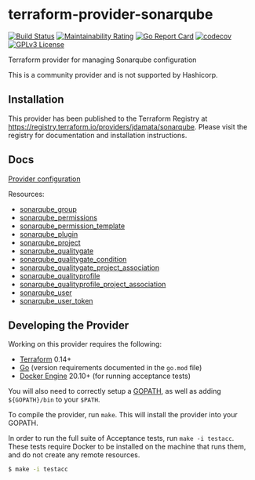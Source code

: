 # terraform-provider-sonarqube

[![Build Status](https://cloud.drone.io/api/badges/jdamata/terraform-provider-sonarqube/status.svg)](https://cloud.drone.io/jdamata/terraform-provider-sonarqube)
[![Maintainability Rating](https://sonarcloud.io/api/project_badges/measure?project=jdamata_terraform-provider-sonarqube&metric=sqale_rating)](https://sonarcloud.io/dashboard?id=jdamata_terraform-provider-sonarqube)
[![Go Report Card](https://goreportcard.com/badge/github.com/jdamata/terraform-provider-sonarqube)](https://goreportcard.com/report/github.com/jdamata/terraform-provider-sonarqube)
[![codecov](https://codecov.io/gh/jdamata/terraform-provider-sonarqube/branch/master/graph/badge.svg)](https://codecov.io/gh/jdamata/terraform-provider-sonarqube)
[![GPLv3 License](https://img.shields.io/badge/License-GPL%20v3-yellow.svg)](https://opensource.org/licenses/)

Terraform provider for managing Sonarqube configuration

This is a community provider and is not supported by Hashicorp.

## Installation
This provider has been published to the Terraform Registry at https://registry.terraform.io/providers/jdamata/sonarqube. Please visit the registry for documentation and installation instructions.

## Docs
[Provider configuration](docs/provider.md)

Resources:
- [sonarqube_group](docs/sonarqube_group.md)
- [sonarqube_permissions](docs/sonarqube_permissions.md)
- [sonarqube_permission_template](docs/sonarqube_permission_template.md)
- [sonarqube_plugin](docs/sonarqube_plugin.md)
- [sonarqube_project](docs/sonarqube_project.md)
- [sonarqube_qualitygate](docs/sonarqube_qualitygate.md)
- [sonarqube_qualitygate_condition](docs/sonarqube_qualitygate_condition.md)
- [sonarqube_qualitygate_project_association](docs/sonarqube_qualitygate_project_association.md)
- [sonarqube_qualityprofile](docs/sonarqube_qualityprofile.md)
- [sonarqube_qualityprofile_project_association](docs/sonarqube_qualityprofile_project_association.md)
- [sonarqube_user](docs/sonarqube_user.md)
- [sonarqube_user_token](docs/sonarqube_user_token.md)

## Developing the Provider

Working on this provider requires the following:

* [Terraform](https://www.terraform.io/downloads.html) 0.14+
* [Go](http://www.golang.org) (version requirements documented in the `go.mod` file)
* [Docker Engine](https://docs.docker.com/engine/install/) 20.10+ (for running acceptance tests)

You will also need to correctly setup a [GOPATH](http://golang.org/doc/code.html#GOPATH), as well as adding `${GOPATH}/bin` to your `$PATH`.

To compile the provider, run `make`. This will install the provider into your GOPATH.

In order to run the full suite of Acceptance tests, run `make -i testacc`. These tests require Docker to be installed on the machine that runs them, and do not create any remote resources.

```sh
$ make -i testacc
```
